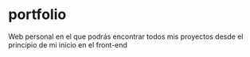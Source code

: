 # portfolio
Web personal en el que podrás encontrar todos mis proyectos desde el principio de mi inicio en el front-end
